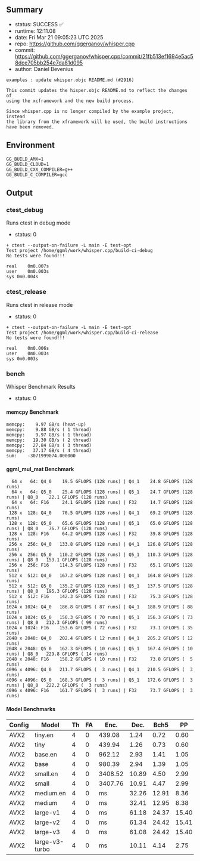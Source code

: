 ## Summary

- status:  SUCCESS ✅
- runtime: 12:11.08
- date:    Fri Mar 21 09:05:23 UTC 2025
- repo:    https://github.com/ggerganov/whisper.cpp
- commit:  https://github.com/ggerganov/whisper.cpp/commit/21fb513ef1694e5ac58dce705bb254e7da81d095
- author:  Daniel Bevenius
```
examples : update whisper.objc README.md (#2916)

This commit updates the hisper.objc README.md to reflect the changes of
using the xcframework and the new build process.

Since whisper.cpp is no longer compiled by the example project, instead
the library from the xframework will be used, the build instructions
have been removed.
```

## Environment

```
GG_BUILD_AMX=1
GG_BUILD_CLOUD=1
GG_BUILD_CXX_COMPILER=g++
GG_BUILD_C_COMPILER=gcc
```

## Output

### ctest_debug

Runs ctest in debug mode
- status: 0
```
+ ctest --output-on-failure -L main -E test-opt
Test project /home/ggml/work/whisper.cpp/build-ci-debug
No tests were found!!!

real	0m0.007s
user	0m0.003s
sys	0m0.004s
```
### ctest_release

Runs ctest in release mode
- status: 0
```
+ ctest --output-on-failure -L main -E test-opt
Test project /home/ggml/work/whisper.cpp/build-ci-release
No tests were found!!!

real	0m0.006s
user	0m0.003s
sys	0m0.003s
```
### bench

Whisper Benchmark Results
- status: 0
#### memcpy Benchmark

```
memcpy:    9.97 GB/s (heat-up)
memcpy:    9.88 GB/s ( 1 thread)
memcpy:    9.97 GB/s ( 1 thread)
memcpy:   19.30 GB/s ( 2 thread)
memcpy:   27.84 GB/s ( 3 thread)
memcpy:   37.17 GB/s ( 4 thread)
sum:    -3071999074.000000
```

#### ggml_mul_mat Benchmark

```
  64 x   64: Q4_0    19.5 GFLOPS (128 runs) | Q4_1    24.8 GFLOPS (128 runs)
  64 x   64: Q5_0    25.4 GFLOPS (128 runs) | Q5_1    24.7 GFLOPS (128 runs) | Q8_0    22.1 GFLOPS (128 runs)
  64 x   64: F16     24.1 GFLOPS (128 runs) | F32     14.7 GFLOPS (128 runs)
 128 x  128: Q4_0    70.5 GFLOPS (128 runs) | Q4_1    69.2 GFLOPS (128 runs)
 128 x  128: Q5_0    65.6 GFLOPS (128 runs) | Q5_1    65.0 GFLOPS (128 runs) | Q8_0    76.7 GFLOPS (128 runs)
 128 x  128: F16     64.2 GFLOPS (128 runs) | F32     39.8 GFLOPS (128 runs)
 256 x  256: Q4_0   133.8 GFLOPS (128 runs) | Q4_1   126.8 GFLOPS (128 runs)
 256 x  256: Q5_0   110.2 GFLOPS (128 runs) | Q5_1   110.3 GFLOPS (128 runs) | Q8_0   153.1 GFLOPS (128 runs)
 256 x  256: F16    114.3 GFLOPS (128 runs) | F32     65.1 GFLOPS (128 runs)
 512 x  512: Q4_0   167.2 GFLOPS (128 runs) | Q4_1   164.8 GFLOPS (128 runs)
 512 x  512: Q5_0   135.2 GFLOPS (128 runs) | Q5_1   137.5 GFLOPS (128 runs) | Q8_0   195.3 GFLOPS (128 runs)
 512 x  512: F16    142.3 GFLOPS (128 runs) | F32     75.3 GFLOPS (128 runs)
1024 x 1024: Q4_0   186.8 GFLOPS ( 87 runs) | Q4_1   188.9 GFLOPS ( 88 runs)
1024 x 1024: Q5_0   150.3 GFLOPS ( 70 runs) | Q5_1   156.3 GFLOPS ( 73 runs) | Q8_0   212.3 GFLOPS ( 99 runs)
1024 x 1024: F16    153.6 GFLOPS ( 72 runs) | F32     73.1 GFLOPS ( 35 runs)
2048 x 2048: Q4_0   202.4 GFLOPS ( 12 runs) | Q4_1   205.2 GFLOPS ( 12 runs)
2048 x 2048: Q5_0   162.3 GFLOPS ( 10 runs) | Q5_1   167.4 GFLOPS ( 10 runs) | Q8_0   229.8 GFLOPS ( 14 runs)
2048 x 2048: F16    158.2 GFLOPS ( 10 runs) | F32     73.8 GFLOPS (  5 runs)
4096 x 4096: Q4_0   211.7 GFLOPS (  3 runs) | Q4_1   210.5 GFLOPS (  3 runs)
4096 x 4096: Q5_0   168.3 GFLOPS (  3 runs) | Q5_1   172.6 GFLOPS (  3 runs) | Q8_0   222.2 GFLOPS (  3 runs)
4096 x 4096: F16    161.7 GFLOPS (  3 runs) | F32     73.7 GFLOPS (  3 runs)
```

#### Model Benchmarks

|           Config |         Model |  Th |  FA |    Enc. |    Dec. |    Bch5 |      PP |  Commit |
|              --- |           --- | --- | --- |     --- |     --- |     --- |     --- |     --- |
|             AVX2 |       tiny.en |   4 |   0 |  439.08 |    1.24 |    0.72 |    0.60 | 21fb513 |
|             AVX2 |          tiny |   4 |   0 |  439.94 |    1.26 |    0.73 |    0.60 | 21fb513 |
|             AVX2 |       base.en |   4 |   0 |  962.12 |    2.93 |    1.41 |    1.05 | 21fb513 |
|             AVX2 |          base |   4 |   0 |  980.39 |    2.94 |    1.39 |    1.05 | 21fb513 |
|             AVX2 |      small.en |   4 |   0 | 3408.52 |   10.89 |    4.50 |    2.99 | 21fb513 |
|             AVX2 |         small |   4 |   0 | 3407.76 |   10.91 |    4.47 |    2.99 | 21fb513 |
|             AVX2 |     medium.en |   4 |   0 |      ms |   32.26 |   12.91 |    8.36 | 21fb513 |
|             AVX2 |        medium |   4 |   0 |      ms |   32.41 |   12.95 |    8.38 | 21fb513 |
|             AVX2 |      large-v1 |   4 |   0 |      ms |   61.18 |   24.37 |   15.40 | 21fb513 |
|             AVX2 |      large-v2 |   4 |   0 |      ms |   61.34 |   24.42 |   15.41 | 21fb513 |
|             AVX2 |      large-v3 |   4 |   0 |      ms |   61.08 |   24.42 |   15.40 | 21fb513 |
|             AVX2 | large-v3-turbo |   4 |   0 |      ms |   10.11 |    4.14 |    2.75 | 21fb513 |

